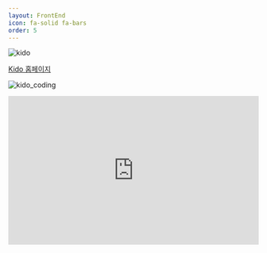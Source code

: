 ```yaml
---
layout: FrontEnd
icon: fa-solid fa-bars
order: 5
---
```


![kido](https://hits.seeyoufarm.com/api/count/incr/badge.svg?url=https%3A%2F%2Fgithub.com%2Fsyskido%2Fhit-counter&count_bg=%2379C83D&title_bg=%23555555&icon=accusoft.svg&icon_color=%23E7E7E7&title=나령윤기도&edge_flat=false)

[Kido 홈페이지](https://github.com/syskido/kido-coding-web-page/tree/main)

![kido_coding](https://github.com/user-attachments/assets/a6db948a-cc2d-45e4-8aa9-7589211798a6)
<iframe height="300" style="width: 100%;" scrolling="no" title="Isotope - masonry layout mode" src="https://codepen.io/syskido/embed/dyBMXdE?default-tab=html%2Cresult" frameborder="no" loading="lazy" allowtransparency="true" allowfullscreen="true">
  See the Pen <a href="https://codepen.io/syskido/pen/dyBMXdE">
  Isotope - masonry layout mode</a> by kido (<a href="https://codepen.io/syskido">@syskido</a>)
  on <a href="https://codepen.io">CodePen</a>.
</iframe>


<script src="https://utteranc.es/client.js"
        repo="syskido/syskido.github.io"
        issue-term="pathname"
        theme="github-dark-orange"
        crossorigin="anonymous"
        async>
</script>
